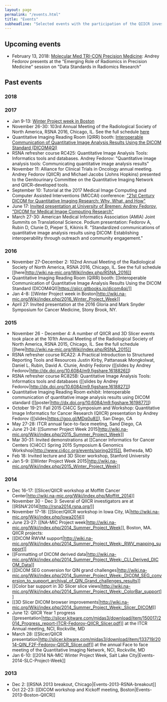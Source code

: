 ```yaml
---
layout: page
permalink: "/events.html"
title: "Events"
subheadline: "Selected events with the participation of the QIICR investigators related to the scope of the project"
---
```


## Upcoming events

* February 13, 2018: [Molecular Med TRI-CON Precision Medicine](http://www.triconference.com/Precision-Medicine/): Andrey Fedorov presents at the "Emerging Role of Radiomics in Precision Medicine" session on "Data Standards in Radiomics Research"

## Past events

### 2018

### 2017
* Jan 9-13: [Winter Project week in Boston](https://na-mic.github.io/ProjectWeek/PW27_2018_Boston/)
* November 26-30: 103rd Annual Meeting of the Radiological Society of North America, RSNA 2016, Chicago, IL. See the full schedule [here](http://wiki.na-mic.org/Wiki/index.php/RSNA_2017)
 *  Quantitative Imaging Reading Room (QIRR) booth: [Interoperable Communication of Quantitative Image Analysis Results Using the DICOM Standard (DICOM4QI)](https://qiicr.gitbooks.io/dicom4qi/)
 *  RSNA refresher course RC425: Quantitative Image Analysis Tools: Informatics tools and databases. Andrey Fedorov: "Quantitative image analysis tools: Communicating quantitative image analysis results"
* November 11: Alliance for Clinical Trials in Oncology annual meeting. Andrey Fedorov (QIICR) and Michael Jacobs (Johns Hopkins) presented to the Genitourinary Committee on the Quantitative Imaging Network and QIICR-developed tools.
* September 10: Tutorial at the 2017 Medical Image Computing and Computer Assisted Interventions (MICCAI) conference: ["21st Century DICOM for Quantitative Imaging Research: Why, What, and How"](http://qiicr.org/dicom4miccai/)
* June 17: [Invited presentation at University of Bremen: Andrey Fedorov, "DICOM for Medical Image Computing Research"](http://ioi.cs.uni-bremen.de/?p=1246)
* March 27-30: American Medical Informatics Association (AMIA) Joint Summits on Translational Science. Podium presentation: Fedorov A, Rubin D, Clunie D, Pieper S, Kikinis R. "Standardized communications of quantitative image analysis results using DICOM: Establishing interoperability through outreach and community engagement."

### 2016
* November 27-December 2: 102nd Annual Meeting of the Radiological Society of North America, RSNA 2016, Chicago, IL. See the full schedule [[here|http://wiki.na-mic.org/Wiki/index.php/RSNA_2016]]
 *  Quantitative Imaging Reading Room (QIRR) booth: [[Interoperable Communication of Quantitative Image Analysis Results Using the DICOM Standard (DICOM4QI)|https://qiicr.gitbooks.io/dicom4qi/]]
* Jan 4-8: [[Winter Project week in Boston|http://wiki.na-mic.org/Wiki/index.php/2016_Winter_Project_Week]]
* April 27: Invited presentation at the 2016 Gloria and Mark Snyder Symposium for Cancer Medicine, Stony Brook, NY.

### 2015
* November 26 - December 4: A number of QIICR and 3D Slicer events took place at the 101th Annual Meeting of the Radiological Society of North America, RSNA 2015, Chicago, IL. See the full schedule [[here|http://wiki.na-mic.org/Wiki/index.php/RSNA_2015]]
 * RSNA refresher course RCA22: A Practical Introduction to Structured Reporting Tools and Resources
Justin Kirby, Pattanasak Mongkolwat, Daniel L. Rubin, David A. Clunie, Andriy Fedorov ([[slides by Andrey Fedorov|http://dx.doi.org/10.6084/m9.figshare.1618826]])
 * RSNA refresher course RC825B: Quantitative Image Analysis Tools: Informatics tools and databases ([[slides by Andrey Fedorov|http://dx.doi.org/10.6084/m9.figshare.1618827]])
 * Quantitative Imaging Reading Room exhibit: Interoperable communication of quantitative image analysis results using DICOM standard ([[poster|http://dx.doi.org/10.6084/m9.figshare.1619877]])
* October 19-21: Fall 2015 CI4CC Symposium and Workshop: Quantitative Image Informatics for Cancer Research (QIICR) presentation by Andrey Fedorov ([[slides|https://goo.gl/MDq0u8]]), San Diego, CA
* May 27-28: ITCR annual face-to-face meeting, Sand Diego, CA
* June 21-24: [[Summer Project Week 2015|http://wiki.na-mic.org/Wiki/index.php/2015_Summer_Project_Week]]
* Mar 30-31: Invited demonstrations at [[Cancer Informatics for Cancer Centers (CI4CC) Spring 2015 Symposium & Genomics Workshop|http://www.ci4cc.org/events/spring2015]], Bethesda, MD
* Feb 18: Invited lecture and 3D Slicer workshop, Stanford University
* Jan 5-9: [[Winter Project Week 2015|http://wiki.na-mic.org/Wiki/index.php/2015_Winter_Project_Week]]

### 2014
* Dec 16-17: [[Slicer/QIICR workshop at Moffitt Cancer Center|http://wiki.na-mic.org/Wiki/index.php/Moffitt_2014]]
* November 30 - Dec 3: Several of QIICR investigators are at [[RSNA'2014|http://rsna2014.rsna.org/]]
* November 17-18: [[Slicer/QIICR workshop in Iowa City, IA|http://wiki.na-mic.org/Wiki/index.php/Iowa2014]]
* June 23-27: [[NA-MIC Project week|http://wiki.na-mic.org/Wiki/index.php/2014_Summer_Project_Week]], Boston, MA. QIICR projects:
 * [[DICOM RWVM support|http://wiki.na-mic.org/Wiki/index.php/2014_Summer_Project_Week:_RWV_mapping_support]]
 * [[Formatting of DICOM derived data|http://wiki.na-mic.org/Wiki/index.php/2014_Summer_Project_Week:_CLI_Derived_DICOM_Data]]
 * [[DICOM SEG conversion for QIN grand challenges|http://wiki.na-mic.org/Wiki/index.php/2014_Summer_Project_Week:_DICOM_SEG_conversion_to_support_archival_of_QIN_Grand_challenges_results]]
 * [[Color bar support in 3D Slicer slice views|http://wiki.na-mic.org/Wiki/index.php/2014_Summer_Project_Week:_ColorBar_support]]
 * [[3D Slicer DICOM browser improvements|http://wiki.na-mic.org/Wiki/index.php/2014_Summer_Project_Week:_Slicer_DICOM]]
* June 12: QIICR Year 1 progress [[presentation|http://slicer.kitware.com/midas3/download/item/150017/2014_Progress_report-ITCR-Fedorov-QIICR_Slicer.pdf]] at the ITCR Annual meeting, NCI, Rockville, MD
* March 28: [[Slicer/QIICR presentation|http://slicer.kitware.com/midas3/download/item/133719/2014-QIN_F2F-Fedorov-QIICR_Slicer.pdf]] at the annual Face to face meeting of the Quantitative Imaging Network, NCI, Rockville, MD
* Jan 6-10: [[2014 NA-MIC Winter Project Week, Salt Lake City|Events-2014-SLC-Project-Week]]

### 2013
* Dec 2: [[RSNA 2013 breakout, Chicago|Events-2013-RSNA-breakout]]
* Oct 22-23: [[DICOM workshop and Kickoff meeting, Boston|Events-2013-Boston-QIICR]]
